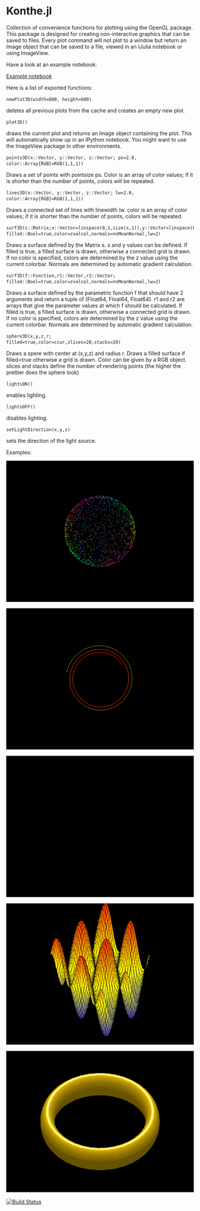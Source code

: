 # Konthe.jl

Collection of convenience functions for plotting using the OpenGL package. This package is designed for creating non-interactive graphics that can be saved to files. Every plot command will not plot to a window but return an Image object that can be saved to a file, viewed in an IJulia notebook or using ImageView.

Have a look at an example notebook:

[Example notebook](https://rawgithub.com/meggart/Konthe/master/examples/KontheExamples.html)

Here is a list of exported functions:

    newPlot3D(width=800, height=600)

deletes all previous plots from the cache and creates an empty new plot. 

    plot3D()

draws the current plot and returns an Image object containing the plot. This will automatically show up in an IPython notebook. 
You might want to use the ImageView package in other environments. 

    points3D(x::Vector, y::Vector, z::Vector; ps=2.0, color::Array{RGB}=RGB(1,1,1))

Draws a set of points with pointsize ps. Color is an array of color values; if it is shorter than the number of points, colors will be repeated. 

    lines3D(x::Vector, y::Vector, z::Vector; lw=2.0, color::Array{RGB}=RGB(1,1,1))

Draws a connected set of lines with linewidth lw. color is an array of color values; if it is shorter than the number of points, colors will be repeated. 

    surf3D(s::Matrix;x::Vector=linspace(0,1,size(s,1)),y::Vector=linspace(0,1,size(s,2)),
	filled::Bool=true,color=zvalcol,normals=nnMeanNormal,lw=2)

Draws a surface defined by the Matrix s. x and y values can be defined. If filled is true, a filled surface is drawn, otherwise a connected grid is drawn. If no color is specified, colors are determined by the z value using the current colorbar. Normals are determined by automatic gradient calculation. 

    surf3D(f::Function,r1::Vector,r2::Vector;
    filled::Bool=true,color=zvalcol,normals=nnMeanNormal,lw=2)

Draws a surface defined by the parametric function f that should have 2 arguments and return a tuple of (Float64, Float64, Float64). r1 and r2 are arrays that give the parameter values at which f should be calculated. If filled is true, a filled surface is drawn, otherwise a connected grid is drawn. If no color is specified, colors are determined by the z value using the current colorbar. Normals are determined by automatic gradient calculation. 

    sphere3D(x,y,z,r;
	filled=true,color=ccur,slices=20,stacks=20)

Draws a spere with center at (x,y,z) and radius r. Draws a filled surface if filled=true otherwise a grid is drawn. Color can be given by a RGB object. slices and stacks define the number of rendering points (the higher the prettier does the sphere look)

    lightsON()

enables lighting.

    lightsOFF()

disables lighting. 

	setLightDirection(x,y,z)

sets the direction of the light source. 

Examples:

![Fig1](https://github.com/meggart/Konthe/blob/master/examples/fig1.png?raw=true)

![Fig2](https://github.com/meggart/Konthe/blob/master/examples/fig2.png?raw=true)

![Fig3](https://github.com/meggart/Konthe/blob/master/examples/fig3.png?raw=true)

![Fig4](https://github.com/meggart/Konthe/blob/master/examples/fig4.png?raw=true)

![Fig5](https://github.com/meggart/Konthe/blob/master/examples/fig5.png?raw=true)

[![Build Status](https://travis-ci.org/meggart/glPlot.jl.png)](https://travis-ci.org/meggart/glPlot.jl)
